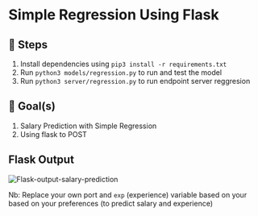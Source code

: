 # Simple Regression Using Flask

## :notebook: Steps
1. Install dependencies using `pip3 install -r requirements.txt`
2. Run `python3 models/regression.py` to run and test the model
3. Run `python3 server/regression.py` to run endpoint server reggresion

## :dart: Goal(s)
1. Salary Prediction with Simple Regression
2. Using flask to POST

## Flask Output
![Flask-output-salary-prediction](https://user-images.githubusercontent.com/111473502/226114736-4d9337e1-e07b-48b2-8ac2-cbfa29d72d15.png)

Nb: Replace your own port and `exp` (experience) variable based on your based on your preferences (to predict salary and experience)